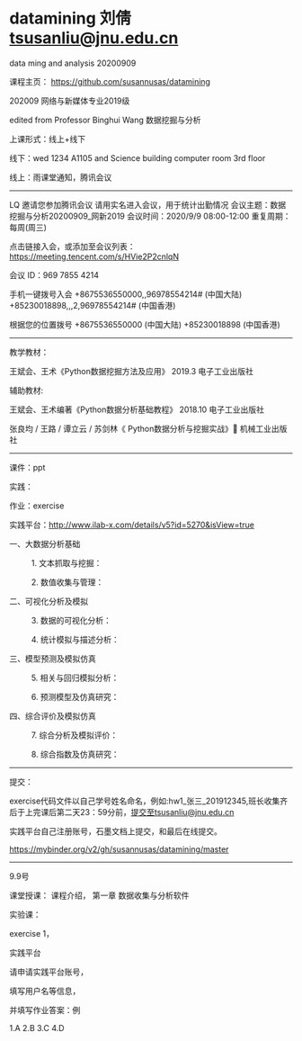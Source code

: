 # datamining  刘倩  tsusanliu@jnu.edu.cn


data ming and analysis 20200909

课程主页： https://github.com/susannusas/datamining

202009 网络与新媒体专业2019级 

edited from Professor Binghui Wang 数据挖掘与分析

上课形式：线上+线下 

线下：wed 1234 A1105 and Science building computer room 3rd floor 

线上：雨课堂通知，腾讯会议 

----------------

LQ 邀请您参加腾讯会议 请用实名进入会议，用于统计出勤情况
会议主题：数据挖掘与分析20200909_网新2019
会议时间：2020/9/9 08:00-12:00
重复周期：每周(周三)

点击链接入会，或添加至会议列表：
https://meeting.tencent.com/s/HVie2P2cnlqN

会议 ID：969 7855 4214

手机一键拨号入会
+8675536550000,,96978554214# (中国大陆)
+85230018898,,,2,96978554214# (中国香港)

根据您的位置拨号
+8675536550000 (中国大陆)
+85230018898 (中国香港)

-------------------------


教学教材：

  王斌会、王术《Python数据挖掘方法及应用》
          2019.3 电子工业出版社  

辅助教材:

  王斌会、王术编著《Python数据分析基础教程》
          2018.10 电子工业出版社
          
  张良均 / 王路 / 谭立云 / 苏剑林《 Python数据分析与挖掘实战》           机械工业出版社 
  
  
---------------------

课件：ppt 

实践： 

  作业：exercise
  
  实践平台：http://www.ilab-x.com/details/v5?id=5270&isView=true
  
  
一、大数据分析基础

      1. 文本抓取与挖掘：

      2. 数值收集与管理：

二、可视化分析及模拟

      3. 数据的可视化分析：

      4. 统计模拟与描述分析：

三、模型预测及模拟仿真

      5. 相关与回归模拟分析：

      6. 预测模型及仿真研究：

四、综合评价及模拟仿真

      7. 综合分析及模拟评价：

      8. 综合指数及仿真研究：  

--------------------

提交：

exercise代码文件以自己学号姓名命名，例如:hw1_张三_201912345,班长收集齐后于上完课后第二天23：59分前，提交至tsusanliu@jnu.edu.cn
 
实践平台自己注册账号，石墨文档上提交，和最后在线提交。
  

https://mybinder.org/v2/gh/susannusas/datamining/master

 
      
-------------------

9.9号
 
课堂授课： 课程介绍， 第一章 数据收集与分析软件

实验课：

exercise 1，

实践平台

请申请实践平台账号，

填写用户名等信息，

并填写作业答案：例

1.A
2.B
3.C
4.D 
